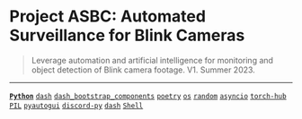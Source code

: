 # Project ASBC: Automated Surveillance for Blink Cameras
> Leverage automation and artificial intelligence for monitoring and object detection of Blink camera footage. V1. Summer 2023.

---

[**`Python`**](https://github.com/lxRbckl/lxRbckl/blob/main/Python/README.md)
[`dash`](https://github.com/lxRbckl/lxRbckl/blob/main/Python/dash.md)
[`dash_bootstrap_components`](https://github.com/lxRbckl/lxRbckl/blob/main/Python/dash_bootstrap_components.md)
[`poetry`](https://github.com/lxRbckl/lxRbckl/blob/main/Python/poetry.md)
[`os`](https://github.com/lxRbckl/lxRbckl/blob/main/Python/os.md)
[`random`](https://github.com/lxRbckl/lxRbckl/blob/main/Python/random.md)
[`asyncio`](https://github.com/lxRbckl/lxRbckl/blob/main/Python/asyncio.md)
[`torch-hub`](https://github.com/lxRbckl/lxRbckl/blob/main/Python/torch-hub.md)
[`PIL`](https://github.com/lxRbckl/lxRbckl/blob/main/Python/PIL.md)
[`pyautogui`](https://github.com/lxRbckl/lxRbckl/blob/main/Python/pyautogui.md)
[`discord-py`](https://github.com/lxRbckl/lxRbckl/blob/main/Python/discord-py.md)
[`dash`](https://github.com/lxRbckl/lxRbckl/blob/main/Python/dash.md)
[`Shell`](https://github.com/lxRbckl/lxRbckl/blob/main/Shell/README.md)

#
